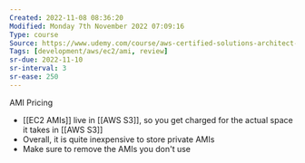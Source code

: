 ```yaml
---
Created: 2022-11-08 08:36:20
Modified: Monday 7th November 2022 07:09:16
Type: course
Source: https://www.udemy.com/course/aws-certified-solutions-architect-associate-saa-c01/?xref=E0Aed11STH4LPUQvCz0GJFABTmM=
Tags: [development/aws/ec2/ami, review]
sr-due: 2022-11-10
sr-interval: 3
sr-ease: 250
---
```


AMI Pricing

- [[EC2 AMIs]] live in [[AWS S3]], so you get charged for the actual space it takes in [[AWS S3]]
- Overall, it is quite inexpensive to store private AMIs
- Make sure to remove the AMIs you don't use
